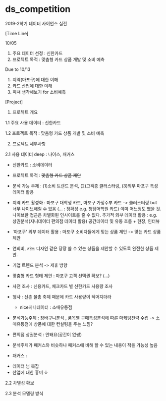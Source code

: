 # ds_competition
2019-2학기 데이터 사이언스 실전


[Time Line]

10/05
1. 주요 데이터 선정 : 신한카드
2. 프로젝트 목적 : 맞춤형 카드 상품 개발 및 소비 예측 


Due to 10/13
1. 지역(마포구)에 대한 이해
2. 카드 산업에 대한 이해
3. 피쳐 생각해보기 for 소비예측


[Project]

1. 프로젝트 개요

1.1 주요 사용 데이터 : 신한카드

1.2 프로젝트 목적 : 맞춤형 카드 상품 개발 및 소비 예측

   
2. 프로젝트 세부사항

2.1 사용 데이터
deep : 나이스, 패커스
- 신한카드 : 소비데이터
      
* 프로젝트 목적 : ~~맞춤형 카드 상품 제안~~
* 분석 가능 주제 : (1)소비 트렌드 분석, (2)고객층 클러스터링, (3)외부 마포구 특성 데이터 활용
* 지역 카드 활성화 : 마포구 대학생 카드, 마포구 가정주부 카드
  -> 클러스터링 but 너무 나이브해질 수 있음 (... : 정확성 e.g. 청담어학원 카드)
     이미 어느정도 했을 것. 나이브한 접근은 차별화된 인사이트를 줄 수 없다.
     추가적 외부 데이터 활용 : e.g. 상권분석(지니데이터 편의점 데이터 활용) 공간데이터 및 유동 흐름 + 현장, 인터뷰
           
* '마포구' 외부 데이터 활용 : 마포구 소비자들에게 맞는 상품 제안 -> 맞는 카드 상품 제안
* 연회비, 카드 디자인 같은 당장 쓸 수 있는 상품을 제안할 수 있도록 완전한 상품 제안.
* 기업 트렌드 분석 -> 제휴 방향
* 맞춤형 카드 형태 제안 : 마포구 고객 선택권 확보? (...)
* 사전 조사 : 신용카드, 체크카드 별 신한카드 사용량 조사
* 행사 : 신촌 물총 축제 때문에 카드 사용량이 적어지더라
      
     - nice지니데이터 : 소매유통점     
     
* 분석가능주제 : 장바구니분석 , 품목별 구매특성분석에 따른 마케팅전략 수립 -> 소매유통점에 상품에 대한 컨설팅을 주는 느낌?
* 편의점 상권분석 : 안돼요(공간이 없썽)
* 분석주제가 패커스와 비슷하나 패커스에 비해 할 수 있는 내용이 적을 가능성 높음
     
- 패커스 : 
      
 * 데이터 넘 복잡
 * 산업에 대한 흥미 ↓
      
   
2.2 차별성 확보

2.3 분석 모델링 방식



    
    
    
